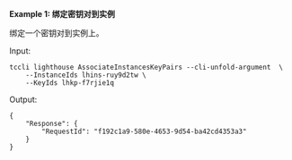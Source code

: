 **Example 1: 绑定密钥对到实例**

绑定一个密钥对到实例上。

Input: 

```
tccli lighthouse AssociateInstancesKeyPairs --cli-unfold-argument  \
    --InstanceIds lhins-ruy9d2tw \
    --KeyIds lhkp-f7rjie1q
```

Output: 
```
{
    "Response": {
        "RequestId": "f192c1a9-580e-4653-9d54-ba42cd4353a3"
    }
}
```

